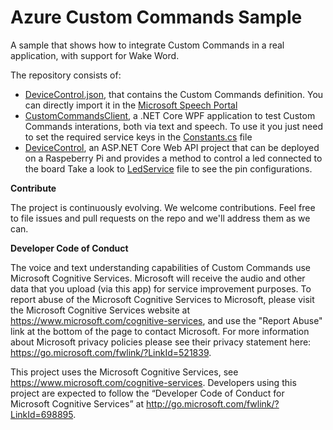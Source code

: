 # Azure Custom Commands Sample
A sample that shows how to integrate Custom Commands in a real application, with support for Wake Word.

The repository consists of:
  * [DeviceControl.json](https://github.com/marcominerva/CustomCommands/blob/master/DeviceControl.json), that contains the Custom Commands definition. You can directly import it in the [Microsoft Speech Portal](https://speech.microsoft.com/portal)
  * [CustomCommandsClient](https://github.com/marcominerva/CustomCommands/tree/master/CustomCommandsClient), a .NET Core WPF application to test Custom Commands interations, both via text and speech. To use it you just need to set the required service keys in the [Constants.cs](https://github.com/marcominerva/CustomCommands/blob/master/CustomCommandsClient/Constants.cs) file
  * [DeviceControl](https://github.com/marcominerva/CustomCommands/tree/master/DeviceControl), an ASP.NET Core Web API project that can be deployed on a Raspeberry Pi and provides a method to control a led connected to the board Take a look to [LedService](https://github.com/marcominerva/CustomCommands/blob/master/DeviceControl/Services/LedService.cs) file to see the pin configurations.
  
**Contribute**

The project is continuously evolving. We welcome contributions. Feel free to file issues and pull requests on the repo and we'll address them as we can.

**Developer Code of Conduct**

The voice and text understanding capabilities of Custom Commands use Microsoft Cognitive Services. Microsoft will receive the audio and other data that you upload (via this app) for service improvement purposes. To report abuse of the Microsoft Cognitive Services to Microsoft, please visit the Microsoft Cognitive Services website at https://www.microsoft.com/cognitive-services, and use the "Report Abuse" link at the bottom of the page to contact Microsoft. For more information about Microsoft privacy policies please see their privacy statement here: https://go.microsoft.com/fwlink/?LinkId=521839.

This project uses the Microsoft Cognitive Services, see https://www.microsoft.com/cognitive-services. Developers using this project are expected to follow the “Developer Code of Conduct for Microsoft Cognitive Services” at http://go.microsoft.com/fwlink/?LinkId=698895. 
